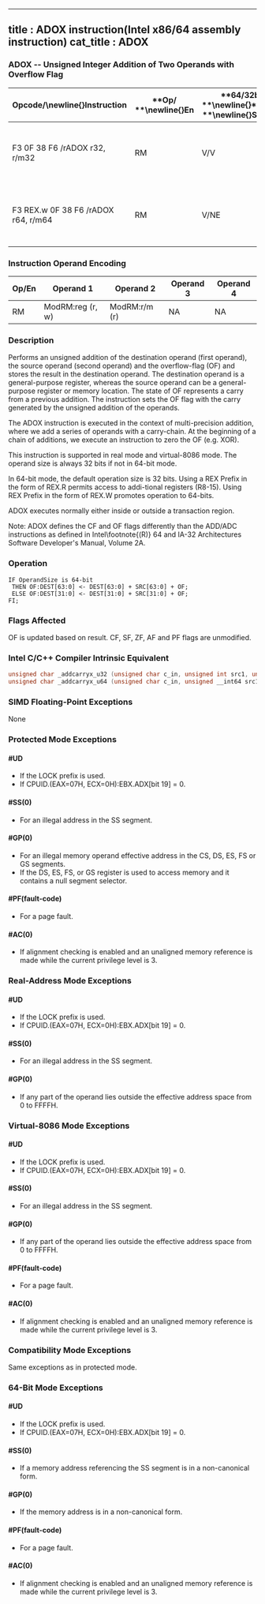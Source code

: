 ----------------------------
title : ADOX instruction(Intel x86/64 assembly instruction)
cat_title : ADOX
----------------------------
### ADOX -- Unsigned Integer Addition of Two Operands with Overflow Flag


|**Opcode/**\newline{}**Instruction**|**Op/ **\newline{}**En**|**64/32bit **\newline{}**Mode **\newline{}**Support**|**CPUID **\newline{}**Feature **\newline{}**Flag**|**Description**|
|------------------------------------|------------------------|-----------------------------------------------------|--------------------------------------------------|---------------|
|F3 0F 38 F6 /rADOX r32, r/m32|RM|V/V|ADX|Unsigned addition of r32 with OF, r/m32 to r32, writes OF.|
|F3 REX.w 0F 38 F6 /rADOX r64, r/m64|RM|V/NE|ADX|Unsigned addition of r64 with OF, r/m64 to r64, writes OF.|
### Instruction Operand Encoding


|Op/En|Operand 1|Operand 2|Operand 3|Operand 4|
|-----|---------|---------|---------|---------|
|RM|ModRM:reg (r, w)|ModRM:r/m (r)|NA|NA|
### Description


Performs an unsigned addition of the destination operand (first operand), the source operand (second operand) and the overflow-flag (OF) and stores the result in the destination operand. The destination operand is a general-purpose register, whereas the source operand can be a general-purpose register or memory location. The state of OF represents a carry from a previous addition. The instruction sets the OF flag with the carry generated by the unsigned addition of the operands. 

The ADOX instruction is executed in the context of multi-precision addition, where we add a series of operands with a carry-chain. At the beginning of a chain of additions, we execute an instruction to zero the OF (e.g. XOR).

This instruction is supported in real mode and virtual-8086 mode. The operand size is always 32 bits if not in 64-bit mode. 

In 64-bit mode, the default operation size is 32 bits. Using a REX Prefix in the form of REX.R permits access to addi-tional registers (R8-15). Using REX Prefix in the form of REX.W promotes operation to 64-bits.

ADOX executes normally either inside or outside a transaction region.

Note: ADOX defines the CF and OF flags differently than the ADD/ADC instructions as defined in Intel\footnote{(R)}  64 and IA-32 Architectures Software Developer's Manual, Volume 2A.


### Operation

```info-verb
IF OperandSize is 64-bit
 THEN OF:DEST[63:0] <- DEST[63:0] + SRC[63:0] + OF;
 ELSE OF:DEST[31:0] <- DEST[31:0] + SRC[31:0] + OF;
FI;
```
### Flags Affected


OF is updated based on result. CF, SF, ZF, AF and PF flags are unmodified.


### Intel C/C++ Compiler Intrinsic Equivalent

```cpp
unsigned char _addcarryx_u32 (unsigned char c_in, unsigned int src1, unsigned int src2, unsigned int *sum_out);
unsigned char _addcarryx_u64 (unsigned char c_in, unsigned __int64 src1, unsigned __int64 src2, unsigned __int64 *sum_out);
```
### SIMD Floating-Point Exceptions


None


### Protected Mode Exceptions

#### #UD
* If the LOCK prefix is used.
* If CPUID.(EAX=07H, ECX=0H):EBX.ADX[bit 19] = 0.

#### #SS(0)
* For an illegal address in the SS segment.

#### #GP(0)
* For an illegal memory operand effective address in the CS, DS, ES, FS or GS segments. 
* If the DS, ES, FS, or GS register is used to access memory and it contains a null segment selector.

#### #PF(fault-code)
* For a page fault.

#### #AC(0)
* If alignment checking is enabled and an unaligned memory reference is made while the current privilege level is 3.

### Real-Address Mode Exceptions

#### #UD
* If the LOCK prefix is used.
* If CPUID.(EAX=07H, ECX=0H):EBX.ADX[bit 19] = 0.

#### #SS(0)
* For an illegal address in the SS segment.

#### #GP(0)
* If any part of the operand lies outside the effective address space from 0 to FFFFH.

### Virtual-8086 Mode Exceptions

#### #UD
* If the LOCK prefix is used.
* If CPUID.(EAX=07H, ECX=0H):EBX.ADX[bit 19] = 0.

#### #SS(0)
* For an illegal address in the SS segment.

#### #GP(0)
* If any part of the operand lies outside the effective address space from 0 to FFFFH.

#### #PF(fault-code)
* For a page fault.

#### #AC(0)
* If alignment checking is enabled and an unaligned memory reference is made while the current privilege level is 3.

### Compatibility Mode Exceptions



Same exceptions as in protected mode.


### 64-Bit Mode Exceptions

#### #UD
* If the LOCK prefix is used.
* If CPUID.(EAX=07H, ECX=0H):EBX.ADX[bit 19] = 0.

#### #SS(0)
* If a memory address referencing the SS segment is in a non-canonical form.

#### #GP(0)
* If the memory address is in a non-canonical form.

#### #PF(fault-code)
* For a page fault.

#### #AC(0)
* If alignment checking is enabled and an unaligned memory reference is made while the current privilege level is 3.
